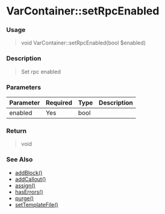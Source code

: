 
# VarContainer::setRpcEnabled 

### Usage

> void VarContainer::setRpcEnabled(bool $enabled)

### Description

> Set rpc enabled

### Parameters

Parameter | Required | Type | Description
------------- |------------- |------------- |------------- 
enabled | Yes | bool |

### Return
> void 
### See Also

* [addBlock()](addblock.md)
* [addCallout()](addcallout.md)
* [assign()](assign.md)
* [hasErrors()](haserrors.md)
* [purge()](purge.md)
* [setTemplateFile()](settemplatefile.md)


